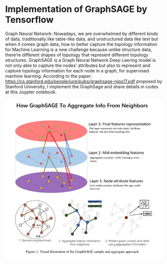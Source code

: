 # Implementation of GraphSAGE by Tensorflow

Graph Neural Network: Nowadays, we are overwhelmed by different kinds of data, traditionally like table-like data, and unstructured data like text but when it comes graph data, how to better capture the topology information for Machine Learning is a new challenge because unlike structure data, there’re different shapes of topology that represent different topology structures. GraphSAGE is a Graph Neural Network Deep Leering model is not only able to capture the nodes’ attributes but also to represent and capture topology information for each node in a graph, for supervised machine learning.
According to the paper: https://cs.stanford.edu/people/jure/pubs/graphsage-nips17.pdf proposed by Stanford University, I implement the GraphSage and share details in codes at this Juypter notebook. 

<img src="./graphsage.png" alt="Drawing" style="width: 600px;"/>
